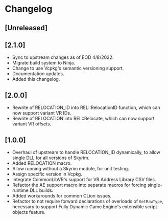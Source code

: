 # Changelog

## [Unreleased]

## [2.1.0]
* Sync to upstream changes as of EOD 4/8/2022.
* Migrate build system to Ninja.
* Change to use Vcpkg's semantic versioning support.
* Documentation updates.
* Added this changelog.

## [2.0.0]
* Rewrite of RELOCATION_ID into REL::RelocationID function, which can now support variant VR IDs.
* Rewrite of RELOCATION into REL::Relocate, which can now support variant VR offsets.

## [1.0.0]
* Overhaul of upstream to handle RELOCATION_ID dynamically, to allow single DLL for all versions of Skyrim.
* Added RELOCATION macro.
* Allow running without a Skyrim module, for unit testing.
* Assign specific version in Vcpkg.
* Integrate CommonLibVR's support for VR Address Library CSV files.
* Refactor the AE support macro into separate macros for forcing single-runtime DLL builds.
* Added workarounds for common CLion issues.
* Refactor to not require forward declarations of overloads of `GetRawType`, necessary to support Fully Dynamic Game
  Engine's extensible script objects feature.
